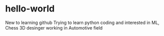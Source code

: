 # hello-world
New to learning github
Trying to learn python coding and interested in ML, Chess
3D desinger working in Automotive field
